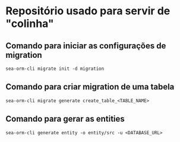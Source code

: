# Repositório usado para servir de "colinha"

## Comando para iniciar as configurações de migration

```
sea-orm-cli migrate init -d migration
```

## Comando para criar migration de uma tabela

```
sea-orm-cli migrate generate create_table_<TABLE_NAME>
```

## Comando para gerar as entities

```
sea-orm-cli generate entity -o entity/src -u <DATABASE_URL>
```
